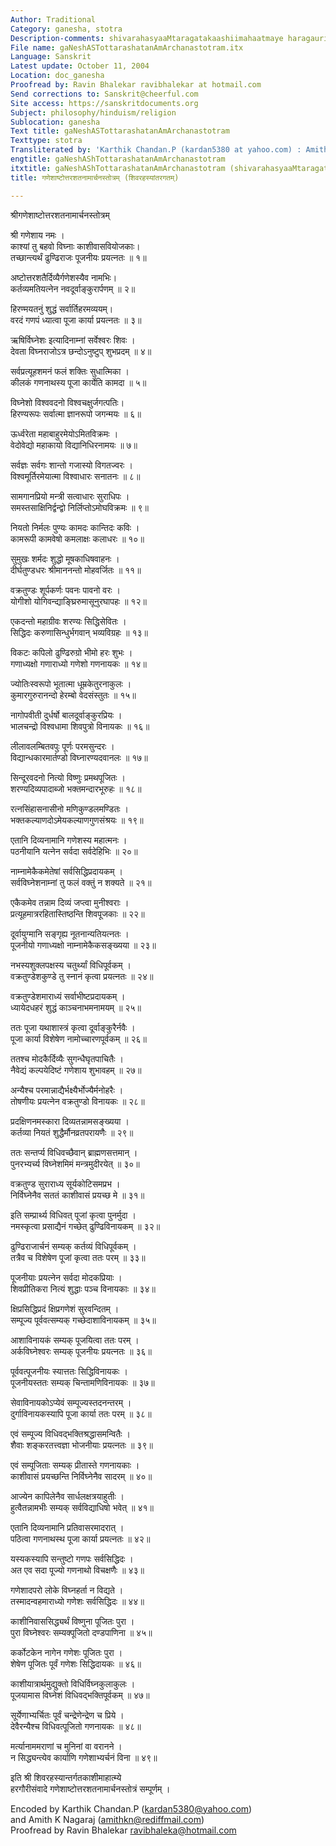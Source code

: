 ```yaml
---
Author: Traditional
Category: ganesha, stotra
Description-comments: shivarahasyaaMtaragatakaashiimahaatmaye haragauriisaMvaade
File name: gaNeshASTottarashatanAmArchanastotram.itx
Language: Sanskrit
Latest update: October 11, 2004
Location: doc_ganesha
Proofread by: Ravin Bhalekar ravibhalekar at hotmail.com
Send corrections to: Sanskrit@cheerful.com
Site access: https://sanskritdocuments.org
Subject: philosophy/hinduism/religion
Sublocation: ganesha
Text title: gaNeshASTottarashatanAmArchanastotram
Texttype: stotra
Transliterated by: 'Karthik Chandan.P (kardan5380 at yahoo.com) : Amith K Nagaraj)'
engtitle: gaNeshAShTottarashatanAmArchanastotram
itxtitle: gaNeshAShTottarashatanAmArchanastotram (shivarahasyaaMtaragatam)
title: गणेशाष्टोत्तरशतनामार्चनस्तोत्रम् (शिवरहस्यांतरगतम्)

---
```

  
 श्रीगणेशाष्टोत्तरशतनामार्चनस्तोत्रम्   
  
श्री गणेशाय नमः ।  
काश्यां तु बहवो विघ्नाः काशीवासवियोजकाः।  
तच्छान्त्यर्थं ढुण्ढिराजः पूजनीयः प्रयत्नतः ॥ १॥  
  
अष्टोत्तरशतैर्दिव्यैर्गणेशस्यैव नामभिः।  
कर्तव्यमतियत्नेन नवदूर्वाङ्कुरार्पणम् ॥ २॥  
  
हिरण्मयतनुं शुद्धं सर्वार्तिहरमव्ययम्।  
वरदं गणपं ध्यात्वा पूजा कार्या प्रयत्नतः ॥ ३॥  
  
ऋषिर्विघ्नेशः इत्यादिनाम्नां सर्वेश्वरः शिवः ।  
देवता विघ्नराजोऽत्र छन्दोऽनुष्टुप् शुभप्रदम् ॥ ४॥  
  
सर्वप्रत्यूहशमनं फलं शक्तिः सुधात्मिका ।  
कीलकं गणनाथस्य पूजा कार्येति कामदा ॥ ५॥  
  
विघ्नेशो विश्ववदनो विश्वचक्षुर्जगत्पतिः।  
हिरण्यरूपः सर्वात्मा ज्ञानरूपो जगन्मयः ॥ ६॥  
  
ऊर्ध्वरेता महाबाहुरमेयोऽमितविक्रमः ।  
वेदोवेद्यो महाकायो विद्यानिधिरनामयः ॥ ७॥  
  
सर्वज्ञः सर्वगः शान्तो गजास्यो विगतज्वरः ।  
विश्वमूर्तिरमेयात्मा विश्वाधारः सनातनः ॥ ८॥  
  
सामगानप्रियो मन्त्री सत्वाधारः सुराधिपः ।  
समस्तसाक्षिनिर्द्वन्द्वो निर्लिप्तोऽमोघविक्रमः ॥ ९॥  
  
नियतो निर्मलः पुण्यः कामदः कान्तिदः कविः ।  
कामरूपी कामवेषो कमलाक्षः कलाधरः ॥ १०॥  
  
सुमुखः शर्मदः शुद्धो मूषकाधिषवाहनः ।  
दीर्घतुण्डधरः श्रीमाननन्तो मोहवर्जितः ॥ ११॥  
  
वक्रतुण्डः शूर्पकर्णः पवनः पावनो वरः ।  
योगीशो योगिवन्द्याङ्घ्रिरुमासूनुरघापहः ॥ १२॥  
  
एकदन्तो महाग्रीवः शरण्यः सिद्धिसेवितः ।  
सिद्धिदः करुणासिन्धुर्भगवान् भव्यविग्रहः ॥ १३॥  
  
विकटः कपिलो ढुण्ढिरुग्रो भीमो हरः शुभः ।  
गणाध्यक्षो गणाराध्यो गणेशो गणनायकः ॥ १४॥  
  
ज्योतिःस्वरूपो भूतात्मा धूम्रकेतुरनाकुलः ।  
कुमारगुरुरानन्दो हेरम्बो वेदसंस्तुतः ॥ १५॥  
  
नागोपवीती दुर्धर्षो बालदूर्वाङ्कुरप्रियः ।  
भालचन्द्रो विश्वधामा शिवपुत्रो विनायकः ॥ १६॥  
  
लीलावलम्बितवपुः पूर्णः परमसुन्दरः ।  
विद्यान्धकारमार्तण्डो विघ्नारण्यदवानलः ॥ १७॥  
  
सिन्दूरवदनो नित्यो विष्णुः प्रमथपूजितः ।  
शरण्यदिव्यपादाब्जो भक्तमन्दारभूरुहः ॥ १८॥  
  
रत्नसिंहासनासीनो मणिकुण्डलमण्डितः ।  
भक्तकल्याणदोऽमेयकल्याणगुणसंश्रयः ॥ १९॥  
  
एतानि दिव्यनामानि गणेशस्य महात्मनः ।  
पठनीयानि यत्नेन सर्वदा सर्वदेहिभिः ॥ २०॥  
  
नाम्नामेकैकमेतेषां सर्वसिद्धिप्रदायकम् ।  
सर्वविघ्नेशनाम्नां तु फलं वक्तुं न शक्यते ॥ २१॥  
  
एकैकमेव तन्नाम दिव्यं जप्त्वा मुनीश्वराः ।  
प्रत्यूहमात्ररहितास्तिष्ठन्ति शिवपूजकाः ॥ २२॥  
  
दूर्वायुग्मानि सङ्गृह्य नूतनान्यतियत्नतः ।  
पूजनीयो गणाध्यक्षो नाम्नामेकैकसङ्ख्यया ॥ २३॥  
  
नभस्यशुक्लपक्षस्य चतुर्थ्यां विधिपूर्वकम् ।  
वक्रतुण्डेशकुण्डे तु स्नानं कृत्वा प्रयत्नतः ॥ २४॥  
  
वक्रतुण्डेशमाराध्यं सर्वाभीष्टप्रदायकम् ।  
ध्यायेदधहरं शुद्धं काञ्चनाभमनामयम् ॥ २५॥  
  
ततः पूजा यथाशास्त्रं कृत्वा दूर्वाङ्कुरैर्नवैः ।  
पूजा कार्या विशेषेण नामोच्चारणपूर्वकम् ॥ २६॥  
  
ततश्च मोदकैर्दिव्यैः सुगन्धैघृतपाचितैः ।  
नैवेद्यं कल्पयेदिष्टं गणेशाय शुभावहम् ॥ २७॥  
  
अन्यैश्च परमान्नाद्यैर्भक्ष्यैर्भोज्यैर्मनोहरैः ।  
तोषणीयः प्रयत्नेन वक्रतुण्डो विनायकः ॥ २८॥  
  
प्रदक्षिणनमस्कारा दिव्यतन्नामसङ्ख्यया ।  
कर्तव्या नियतं शुद्धैर्मौनव्रतपरायणैः ॥ २९॥  
  
ततः सन्तर्प्य विधिवच्छैवान् ब्राह्मणसत्तमान् ।  
पुनरभ्यर्च्य विघ्नेशमिमं मन्त्रमुदीरयेत् ॥ ३०॥  
  
वक्रतुण्ड सुराराध्य सूर्यकोटिसमप्रभ ।  
निर्विघ्नेनैव सततं काशीवासं प्रयच्छ मे ॥ ३१॥  
  
इति सम्प्रार्थ्य विधिवत् पूजां कृत्वा पुनर्मुदा ।  
नमस्कृत्वा प्रसाद्यैनं गच्छेत् ढुण्ढिविनायकम् ॥ ३२॥  
  
ढुण्ढिराजार्चनं सम्यक् कर्तव्यं विधिपूर्वकम् ।  
तत्रैव च विशेषेण पूजां कृत्वा ततः परम् ॥ ३३॥  
  
पूजनीयाः प्रयत्नेन सर्वदा मोदकप्रियाः ।  
शिवप्रीतिकरा नित्यं शुद्धाः पञ्च विनायकाः ॥ ३४॥  
  
क्षिप्रसिद्धिप्रदं क्षिप्रगणेशं सुरवन्दितम् ।  
सम्पूज्य पूर्ववत्सम्यक् गच्छेदाशाविनायकम् ॥ ३५॥  
  
आशाविनायकं सम्यक् पूजयित्वा ततः परम् ।  
अर्कविघ्नेश्वरः सम्यक् पूजनीयः प्रयत्नतः ॥ ३६॥  
  
पूर्ववत्पूजनीयः स्यात्ततः सिद्धिविनायकः ।  
पूजनीयस्ततः सम्यक् चिन्तामणिविनायकः ॥ ३७॥  
  
सेवाविनायकोऽप्येवं सम्पूज्यस्तदनन्तरम् ।  
दुर्गाविनायकस्यापि पूजा कार्या ततः परम् ॥ ३८॥  
  
एवं सम्पूज्य विधिवद्भक्तिश्रद्धासमन्वितैः ।  
शैवाः शङ्करतत्त्वज्ञा भोजनीयाः प्रयत्नतः ॥ ३९॥  
  
एवं सम्पूजिताः सम्यक् प्रीतास्ते गणनायकाः ।  
काशीवासं प्रयच्छन्ति निर्विघ्नेनैव सादरम् ॥ ४०॥  
  
आज्येन कापिलेनैव सार्धलक्षत्रयाहुतीः ।  
हुत्वैतन्नामभीः सम्यक् सर्वविद्याधिषो भवेत् ॥ ४१॥  
  
एतानि दिव्यनामानि प्रतिवासरमादरात् ।  
पठित्वा गणनाथस्थ पूजा कार्या प्रयत्नतः ॥ ४२॥  
  
यस्यकस्यापि सन्तुष्टो गणपः सर्वसिद्धिदः ।  
अत एव सदा पूज्यो गणनाथो विचक्षणैः ॥ ४३॥  
  
गणेशादपरो लोके विघ्नहर्ता न विद्यते ।  
तस्मादन्वहमाराध्यो गणेशः सर्वसिद्धिदः ॥ ४४॥  
  
काशीनिवाससिद्ध्यर्थं विष्णुना पूजितः पुरा ।  
पुरा विघ्नेश्वरः सम्यक्पूजितो दण्डपाणिना ॥ ४५॥  
  
कर्कोटकेन नागेन गणेशः पूजितः पुरा ।  
शेषेण पूजितः पूर्वं गणेशः सिद्धिदायकः ॥ ४६॥  
  
काशीयात्रार्थमुद्युक्तो विधिर्विघ्नकुलाकुलः ।  
पूजयामास विघ्नेशं विधिवद्भक्तिपूर्वकम् ॥ ४७॥  
  
सूर्येणाभ्यर्चितः पूर्वं चन्द्रेणेन्द्रेण च प्रिये ।  
देवैरन्यैश्च विधिवत्पूजितो गणनायकः ॥ ४८॥  
  
मर्त्यानाममराणां च मुनिनां वा वरानने ।  
न सिद्ध्यन्त्येव कार्याणि गणेशाभ्यर्चनं विना ॥ ४९॥  
  
इति श्री शिवरहस्यान्तर्गतकाशीमाहात्म्ये  
हरगौरीसंवादे गणेशाष्टोत्तरशतनामार्चनस्तोत्रं सम्पूर्णम् ।  
  
Encoded by Karthik Chandan.P (kardan5380@yahoo.com)  
and Amith K Nagaraj (amithkn@rediffmail.com)  
Proofread by Ravin Bhalekar ravibhaleka@hotmail.com  
